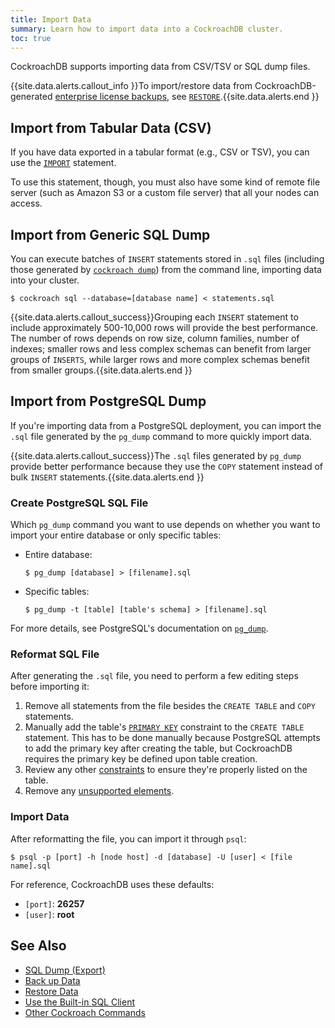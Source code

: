 ```yaml
---
title: Import Data
summary: Learn how to import data into a CockroachDB cluster.
toc: true
---
```


CockroachDB supports importing data from CSV/TSV or SQL dump files.

{{site.data.alerts.callout_info }}To import/restore data from CockroachDB-generated <a href="backup.html">enterprise license backups</a>, see <a href="restore.html"><code>RESTORE</code></a>.{{site.data.alerts.end }}


## Import from Tabular Data (CSV)

If you have data exported in a tabular format (e.g., CSV or TSV), you can use the [`IMPORT`](import.html) statement.

To use this statement, though, you must also have some kind of remote file server (such as Amazon S3 or a custom file server) that all your nodes can access.

## Import from Generic SQL Dump

You can execute batches of `INSERT` statements stored in `.sql` files (including those generated by [`cockroach dump`](sql-dump.html)) from the command line, importing data into your cluster.

~~~ shell
$ cockroach sql --database=[database name] < statements.sql
~~~

{{site.data.alerts.callout_success}}Grouping each <code>INSERT</code> statement to include approximately 500-10,000 rows will provide the best performance. The number of rows depends on row size, column families, number of indexes; smaller rows and less complex schemas can benefit from larger groups of <code>INSERTS</code>, while larger rows and more complex schemas benefit from smaller groups.{{site.data.alerts.end }}

## Import from PostgreSQL Dump

If you're importing data from a PostgreSQL deployment, you can import the `.sql` file generated by the `pg_dump` command to more quickly import data.

{{site.data.alerts.callout_success}}The <code>.sql</code> files generated by <code>pg_dump</code> provide better performance because they use the <code>COPY</code> statement instead of bulk <code>INSERT</code> statements.{{site.data.alerts.end }}

### Create PostgreSQL SQL File

Which `pg_dump` command you want to use depends on whether you want to import your entire database or only specific tables:

- Entire database:

    ~~~ shell
    $ pg_dump [database] > [filename].sql
    ~~~

- Specific tables:

    ~~~ shell
    $ pg_dump -t [table] [table's schema] > [filename].sql
    ~~~

For more details, see PostgreSQL's documentation on [`pg_dump`](https://www.postgresql.org/docs/9.1/static/app-pgdump.html).

### Reformat SQL File

After generating the `.sql` file, you need to perform a few editing steps before importing it:

1. Remove all statements from the file besides the `CREATE TABLE` and `COPY` statements.
2. Manually add the table's [`PRIMARY KEY`](primary-key.html#syntax) constraint to the `CREATE TABLE` statement.
  This has to be done manually because PostgreSQL attempts to add the primary key after creating the table, but CockroachDB requires the primary key be defined upon table creation.
3. Review any other [constraints](constraints.html) to ensure they're properly listed on the table.
4. Remove any [unsupported elements](sql-feature-support.html).

### Import Data

After reformatting the file, you can import it through `psql`:

~~~ shell
$ psql -p [port] -h [node host] -d [database] -U [user] < [file name].sql
~~~

For reference, CockroachDB uses these defaults:

- `[port]`: **26257**
- `[user]`: **root**

## See Also

- [SQL Dump (Export)](sql-dump.html)
- [Back up Data](back-up-data.html)
- [Restore Data](restore-data.html)
- [Use the Built-in SQL Client](use-the-built-in-sql-client.html)
- [Other Cockroach Commands](cockroach-commands.html)
